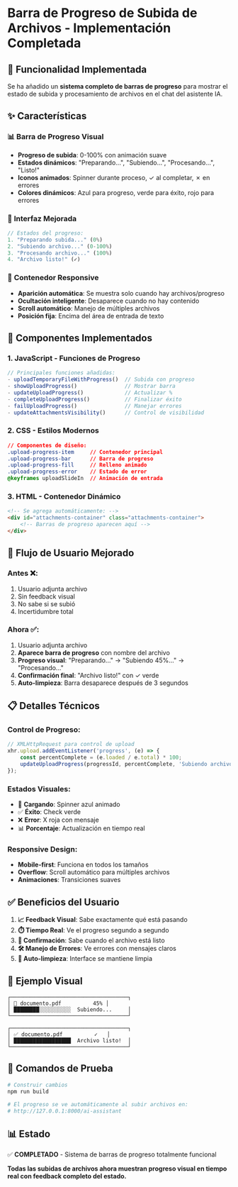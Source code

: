 # Barra de Progreso de Subida de Archivos - Implementación Completada

## 🎯 **Funcionalidad Implementada**

Se ha añadido un **sistema completo de barras de progreso** para mostrar el estado de subida y procesamiento de archivos en el chat del asistente IA.

## ✨ **Características**

### 📊 **Barra de Progreso Visual**
- **Progreso de subida**: 0-100% con animación suave
- **Estados dinámicos**: "Preparando...", "Subiendo...", "Procesando...", "Listo!"
- **Iconos animados**: Spinner durante proceso, ✓ al completar, ✗ en errores
- **Colores dinámicos**: Azul para progreso, verde para éxito, rojo para errores

### 🎨 **Interfaz Mejorada**
```javascript
// Estados del progreso:
1. "Preparando subida..." (0%)
2. "Subiendo archivo..." (0-100%)
3. "Procesando archivo..." (100%)
4. "Archivo listo!" (✓)
```

### 📱 **Contenedor Responsive**
- **Aparición automática**: Se muestra solo cuando hay archivos/progreso
- **Ocultación inteligente**: Desaparece cuando no hay contenido
- **Scroll automático**: Manejo de múltiples archivos
- **Posición fija**: Encima del área de entrada de texto

## 🔧 **Componentes Implementados**

### 1. **JavaScript - Funciones de Progreso**
```javascript
// Principales funciones añadidas:
- uploadTemporaryFileWithProgress()  // Subida con progreso
- showUploadProgress()               // Mostrar barra
- updateUploadProgress()             // Actualizar %
- completeUploadProgress()           // Finalizar éxito
- failUploadProgress()               // Manejar errores
- updateAttachmentsVisibility()      // Control de visibilidad
```

### 2. **CSS - Estilos Modernos**
```css
// Componentes de diseño:
.upload-progress-item     // Contenedor principal
.upload-progress-bar      // Barra de progreso
.upload-progress-fill     // Relleno animado
.upload-progress-error    // Estado de error
@keyframes uploadSlideIn  // Animación de entrada
```

### 3. **HTML - Contenedor Dinámico**
```html
<!-- Se agrega automáticamente: -->
<div id="attachments-container" class="attachments-container">
    <!-- Barras de progreso aparecen aquí -->
</div>
```

## 🚀 **Flujo de Usuario Mejorado**

### **Antes** ❌:
1. Usuario adjunta archivo
2. Sin feedback visual
3. No sabe si se subió
4. Incertidumbre total

### **Ahora** ✅:
1. Usuario adjunta archivo
2. **Aparece barra de progreso** con nombre del archivo
3. **Progreso visual**: "Preparando..." → "Subiendo 45%..." → "Procesando..." 
4. **Confirmación final**: "Archivo listo!" con ✓ verde
5. **Auto-limpieza**: Barra desaparece después de 3 segundos

## 📋 **Detalles Técnicos**

### **Control de Progreso**:
```javascript
// XMLHttpRequest para control de upload
xhr.upload.addEventListener('progress', (e) => {
    const percentComplete = (e.loaded / e.total) * 100;
    updateUploadProgress(progressId, percentComplete, 'Subiendo archivo...');
});
```

### **Estados Visuales**:
- 🔄 **Cargando**: Spinner azul animado
- ✅ **Éxito**: Check verde
- ❌ **Error**: X roja con mensaje
- 📊 **Porcentaje**: Actualización en tiempo real

### **Responsive Design**:
- **Mobile-first**: Funciona en todos los tamaños
- **Overflow**: Scroll automático para múltiples archivos
- **Animaciones**: Transiciones suaves

## ✅ **Beneficios del Usuario**

1. **📈 Feedback Visual**: Sabe exactamente qué está pasando
2. **⏱️ Tiempo Real**: Ve el progreso segundo a segundo  
3. **🎯 Confirmación**: Sabe cuando el archivo está listo
4. **🛠️ Manejo de Errores**: Ve errores con mensajes claros
5. **🧹 Auto-limpieza**: Interface se mantiene limpia

## 🎨 **Ejemplo Visual**

```
┌─────────────────────────────────────┐
│ 🔄 documento.pdf          45% │
│ ████████░░░░░░░░░░  Subiendo...     │
└─────────────────────────────────────┘

┌─────────────────────────────────────┐
│ ✅ documento.pdf          ✓   │
│ ██████████████████  Archivo listo!  │
└─────────────────────────────────────┘
```

## 🔧 **Comandos de Prueba**

```bash
# Construir cambios
npm run build

# El progreso se ve automáticamente al subir archivos en:
# http://127.0.0.1:8000/ai-assistant
```

## 📊 **Estado**

✅ **COMPLETADO** - Sistema de barras de progreso totalmente funcional

**Todas las subidas de archivos ahora muestran progreso visual en tiempo real con feedback completo del estado.**
